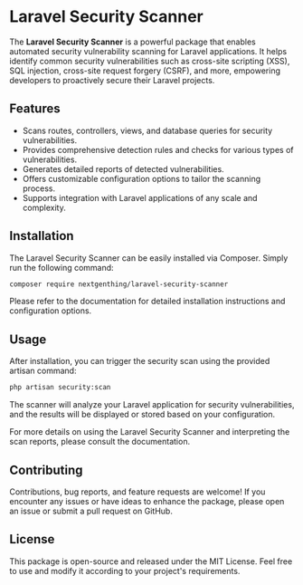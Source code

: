 # Laravel Security Scanner

The **Laravel Security Scanner** is a powerful package that enables automated security vulnerability scanning for Laravel applications. It helps identify common security vulnerabilities such as cross-site scripting (XSS), SQL injection, cross-site request forgery (CSRF), and more, empowering developers to proactively secure their Laravel projects.

## Features

- Scans routes, controllers, views, and database queries for security vulnerabilities.
- Provides comprehensive detection rules and checks for various types of vulnerabilities.
- Generates detailed reports of detected vulnerabilities.
- Offers customizable configuration options to tailor the scanning process.
- Supports integration with Laravel applications of any scale and complexity.

## Installation

The Laravel Security Scanner can be easily installed via Composer. Simply run the following command:

```bash
composer require nextgenthing/laravel-security-scanner
```

Please refer to the documentation for detailed installation instructions and configuration options.

## Usage
After installation, you can trigger the security scan using the provided artisan command:

```bash
php artisan security:scan
```

The scanner will analyze your Laravel application for security vulnerabilities, and the results will be displayed or stored based on your configuration.

For more details on using the Laravel Security Scanner and interpreting the scan reports, please consult the documentation.

## Contributing
Contributions, bug reports, and feature requests are welcome! If you encounter any issues or have ideas to enhance the package, please open an issue or submit a pull request on GitHub.

## License
This package is open-source and released under the MIT License. Feel free to use and modify it according to your project's requirements.
